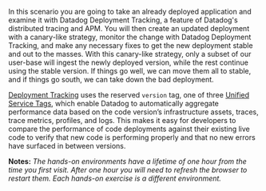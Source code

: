 In this scenario you are going to take an already deployed application and examine it with Datadog Deployment Tracking, a feature of Datadog's distributed tracing and APM. You will then create an updated deployment with a canary-like strategy, monitor the change with Datadog Deployment Tracking, and make any necessary fixes to get the new deployment stable and out to the masses. With this canary-like strategy, only a subset of our user-base will ingest the newly deployed version, while the rest continue using the stable version. If things go well, we can move them all to stable, and if things go south, we can take down the bad deployment.

<a href="https://docs.datadoghq.com/tracing/deployment_tracking/">Deployment Tracking</a> uses the reserved `version` tag, one of three <a href="https://docs.datadoghq.com/getting_started/tagging/unified_service_tagging/?tab=kubernetes">Unified Service Tags</a>, which enable Datadog to automatically aggregate performance data based on the code version’s infrastructure assets, traces, trace metrics, profiles, and logs. This makes it easy for developers to compare the performance of code deployments against their existing live code to verify that new code is performing properly and that no new errors have surfaced in between versions.

**Notes:** *The hands-on environments have a lifetime of one hour from the time you first visit. After one hour you will need to refresh the browser to restart them. Each hands-on exercise is a different environment.*
